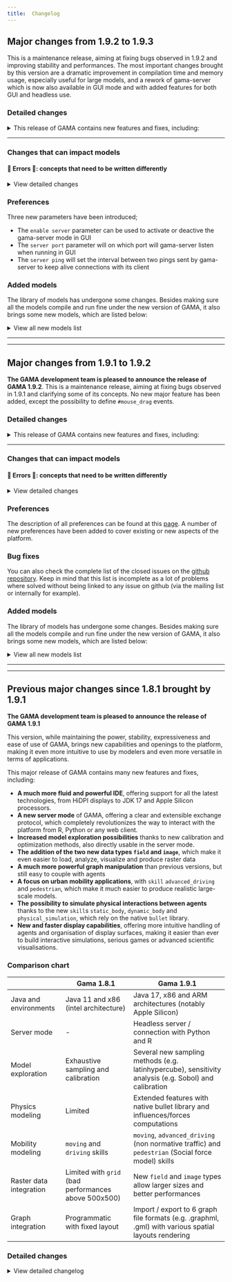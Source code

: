 ```yaml
---
title:  Changelog
---
```



## Major changes from 1.9.2 to 1.9.3
This is a maintenance release, aiming at fixing bugs observed in 1.9.2 and improving stability and performances. The most important changes brought by this version are a dramatic improvement in compilation time and memory usage, especially useful for large models, and a rework of gama-server which is now also available in GUI mode and with added features for both GUI and headless use.  

### Detailed changes
 
<details>
 <summary>This release of GAMA contains new features and fixes, including:</summary>

* The use of java 17 is now forced for every part of gama (some modules were still requiring older versions)
* Switch the 3d rendering library from Jzy3d 2.4-rc to JOGL 2.5.0 
* Improvement of the script gama-headless that previously wouldn't set gama correctly to handle recorded experiment
* Restore the `schedule` facet that was wrongly removed
* The headless script now loads the parameters from GAMA.ini if it's available
* Some icons rendering have been improved
* A new parameter to the [`darker`](https://gama-platform.org/wiki/next/OperatorsDH#darker) operator has been added to set the percentage of darkness instead of the default 10% darker
* The "insert template" menu options that were incomplete and not always working have been fixed
* It is now possible to call variables defined in the experiment in the interactive console
* The handling of error messages in the interactive console have been improved
* In the editor information messages and warnings can now be displayed directly above the line instead of having to hover the icon. It can be turned on/off with a parameter in the settings
* A new warning has been introduced when two displays have the same name in one experiment (can cause a lot of problems)
* The use of gis files in a comodeling context used to raise exceptions and has been fixed
* Some operators working with geometries now do a better job at converting their input arguments
* Some fixes have been brought to the use of variables of type `type` and the `type_of` operator
* A new built-in variable has been introduce: `#user_location_in_display` it represents the location of the mouse in the coordinates of the display, contrary to `#user_location` that is expressed in the world's coordinate system.
* It is now possible to get the latest alpha version of GAMA through winget with the name `GamaPlatform.GamaAlpha`
* GAMA is now based on eclipse 2023-09
* A small gap has been added between layers in 3d to fight some rendering problems
* The rendering of opengl displays has been improved and is now faster
* The library Bullet, used for the physics skills has been updated to version 18.6.0
* The use of the `ask` statement over the list `simulations` used to produce weird behaviours but has now been fixed
* We can now use textures in 2D displays
* The text output of the sobol analysis can now be exported to easy to handle csv
* It is now possible to use box2D as a physics engine to efficiently emulate 2d worlds' physics
* Operators `antialiased`, `blurred` and `sharpened` have a new parameter to define how many times they are going to be applied to the image and have been optimized
* The displays are now automatically updated when toggling the antialiasing option
* All agents have a new property `index` that represents their index in the the species 
* Some format issues in the `save` statement have been fixed
* The display of wireframe circles in 3d has been fixed
* Arc of circles were rendered with only half of the asked radius and it has been fixed
* The depth parameter of the `line` operator is now taken into account and creates rectangles
* Gama server now also runs in GUI mode and can be used to control the interface
* The loading of models in gama-server has been optimized
* The settings of gama-server (port, enabled/disabled, ping_interval) have been added to the settings window of gama
* No more error raising when closing a physical simulation
* Chart displays have been optimized and can now run forever without slowing down or increasing memory consumption
* When using the `accumulate_value` facet for the data of a chart the x value is now updated instead of always using the first x value
* The serialization engine XStream has completely been removed and replaced by FST, support for xml has been dropped in favor of json and binary
* The operator `to_json` that transforms a map into a json formatted string has been introduced to replace `as_json_string` which is now deprecated
* Gama-server sends a new kind of data: the simulation status when it's updated (loaded, paused etc.), mostly useful for interacting with GUI currently
* The compilation of gaml models has been drastically improved and is now sped up and takes way less memory
* An issue in the `neighbors_at` operator where it would not always pick the right geometry as a source in certain conditions has been fixed
* The output of the stochastic analysis for the batch has been reworked
* Some display problems in heatmap have been fixed
* The operators to test types (`is_shape`, `is_csv` etc.) that were missing are back
* It is now possible to have conditions in the displays
* MQTT requests can now also benefit from the `raw` statement like other network protocols
* Some bug have been fixed gama-server making it more resilient to client disconnection
* Drawing speed has been improved
* The position of scaled mesh layer was wrong and has been fixed
* When deserializing a json containing an integer too big, it is now transformed into a float instead of raising an exception
* The highlight functionality is back into the inspect panel
* The use of keystone in displays with mesh was broken and is now fixed
* The responsiveness of the code editor has been improved
* The code coloration has been improved for some cases
* The JGraphT library has been bumped to 1.5.2
* A new command for gama-server is available: `validate` which can be used to check that a gaml expression is valid, either just syntactically or also semantically
 


</details>



***

### Changes that can impact models

#### 🔴 Errors 🔴: concepts that need to be written differently

<details>
 <summary>View detailed changes</summary>

* Now that all agents have an `index` property, it can conflict with models that used to have a property called `index` defined in their agent or just some variables called `index` in the code
* Saving a simulation is now done in binary or json and not in xml as it was the case before. It is thus not possible to save a simulation or agents in an older version of GAMA and open it in 1.9.3 and conversely.
* graphs cannot be drawn unless they are spatial graphs, an error is now raised if a model tries to do so

</details>



### Preferences

Three new parameters have been introduced;
* The `enable server` parameter can be used to activate or deactive the gama-server mode in GUI
* The `server port` parameter will on which port will gama-server listen when running in GUI
* The `server ping` will set the interval between two pings sent by gama-server to keep alive connections with its client


### Added models
The library of models has undergone some changes. Besides making sure all the models compile and run fine under the new version of GAMA, it also brings some new models, which are listed below:


<details>
 <summary>View all new models list</summary>


* The model [Box2D Library.gaml](https://github.com/gama-platform/gama/blob/d821c20e7552f582e26ab0ee1f168302a1a05e18/simtools.gaml.extensions.physics/models/Physics%20Engine/models/Box2D%20Library.gaml) to demonstrate the use of box2d as a physics engine
* The model [Serialization to Json.gaml](https://github.com/gama-platform/gama/blob/608733139a13c13d4516e5925c86a42471544f8f/ummisco.gama.serialize/models/Serialization/models/Serialization%20to%20Json.gaml) to showcase how to serialize objects into json in gama as well as deserialize json formatted strings into gama objects
* The model [2 External GAMA controller.gaml](https://github.com/gama-platform/gama/commit/b64fbd5bc39bfa8f05b2a332ce2157f62e0a0ff9) can be used to understand how to use an external program (in this case html) to control gama through gama-server
* A few classic video games like [Flappy bird.gaml](https://github.com/gama-platform/gama/commit/fc4bc538b0d02e7702bbbf951eb34d93f7d4499c), [pacman](https://github.com/gama-platform/gama/blob/2c2931185beba5f5fbb6365df9965cc2f776ebe2/msi.gama.models/models/Toy%20Models/Games/pacman/models/pacman.gaml) and [tetris](https://github.com/gama-platform/gama/blob/2c2931185beba5f5fbb6365df9965cc2f776ebe2/msi.gama.models/models/Toy%20Models/Games/tetris/tetris.gaml)
* The model [Conditional aspect selection.gaml](https://github.com/gama-platform/gama/blob/e35225fe130eff4a69ac9b372eecb796ef204e64/msi.gama.models/models/Visualization%20and%20User%20Interaction/Visualization/Conditional%20aspect%20selection.gaml) to showcase how to select different aspects in displays according to some external condition

</details>


---
---

## Major changes from 1.9.1 to 1.9.2

**The GAMA development team is pleased to announce the release of GAMA 1.9.2**. This is a maintenance release, aiming at fixing bugs observed in 1.9.1 and clarifying some of its concepts. No new major feature has been added, except the possibility to define `#mouse_drag` events. 

### Detailed changes

<details>
 <summary>This release of GAMA contains new features and fixes, including:</summary>

* 2D displays can now also be locked (only from the user interface currently)
* A new event has been introduced: `mouse_drag`, an example is available in the model library: [msi.gama.models/models/Visualization and User Interaction/User Interaction/models/Mouse Drag.gaml](https://github.com/gama-platform/gama/blob/GAMA_1.9.2/msi.gama.models/models/Visualization%20and%20User%20Interaction/User%20Interaction/models/Mouse%20Drag.gaml)
* Fixes potential issues with `user_location` on touch screens
* Fixes many issues on keyboard events (see issue [#3770](https://github.com/gama-platform/gama/issues/3770), and [this commit](https://github.com/gama-platform/gama/commit/48973746ba47191f0aac92fff1908a950ae07d3c))
* Fixes control buttons not updating while in fullscreen ([#3769](https://github.com/gama-platform/gama/issues/3769))
* Fixes the saving of matrices using the `save` statement that was faulty for non-square matrices
* Fixes the casting from `matrix` to `string` that was faulty for non-square matrices
* Adds the operator `exp_rnd` to generate a random number following an exponential distribution (example in [msi.gama.models/models/Visualization and User Interaction/Visualization/Charts/models/Distribution.gaml](https://github.com/gama-platform/gama/blob/bc6dd960f608af2a61b358cfbb1eba0d89329d05/msi.gama.models/models/Visualization%20and%20User%20Interaction/Visualization/Charts/models/Distribution.gaml))
* Various fixes and improvements for the reading/writing of `csv` files (see this [commit](https://github.com/gama-platform/gama/commit/ead1fd816bf55b1f6838127122750959fc33b999), [this one](https://github.com/gama-platform/gama/commit/fbe60ca9a72f5b2be322d5bfe1b7ac179079ffcd), [this one](https://github.com/gama-platform/gama/commit/c4eb5023019a8f360d29870c7c3b7d6f425f4a8f) and this [issue](https://github.com/gama-platform/gama/issues/3817))
* Fixes bugs in the gaml editor when a display didn't contain any code
* Improves the display of fields/mesh ([#3796](https://github.com/gama-platform/gama/issues/3796))
* Fixes runtime error happening in torus models in certain cases ([#3783](https://github.com/gama-platform/gama/issues/3783))
* Improvement of the type inference system for matrices ([#3792](https://github.com/gama-platform/gama/issues/3792))
* Fixes `hpc` flag being ignored in some cases in headless mode ([#3687](https://github.com/gama-platform/gama/issues/3687))
* Fixes a bug in `save_simulation` where simulations with variables of type font couldn't be saved ([#3815](https://github.com/gama-platform/gama/issues/3815))
* Fixes default camera in 3d displays not being applied unless explicitly written ([#3811](https://github.com/gama-platform/gama/issues/3811))
* Enables steps in `loop` statement to be of float type instead of silently casting it to int ([#3810](https://github.com/gama-platform/gama/issues/3810))
* Type casting has been made more consistent (see [#3809 for colors](https://github.com/gama-platform/gama/issues/3809), [#3803](https://github.com/gama-platform/gama/issues/3803) for lists and [#3806](https://github.com/gama-platform/gama/issues/3806) for pairs )
* Improves memory management when drawing images (see [this commit](https://github.com/gama-platform/gama/commit/7839e38a71694621fab9174b1f8a8e5e81f866ec))
* Fixes rendering issues in documentation navigation within gama on windows ([#3804](https://github.com/gama-platform/gama/issues/3804))
* Better handling of `HTTP` responses (see this [commit](https://github.com/gama-platform/gama/commit/9f95125c85a3d63fe69e7c6697c3f48c1aa8e841))
* Fixes runtime errors happening in some models with dynamic cameras ([#3821](https://github.com/gama-platform/gama/issues/3821))
* Fixes issues related to search dialog in the help menu for macOS ([#3829](https://github.com/gama-platform/gama/issues/3829) and [#3828](https://github.com/gama-platform/gama/issues/3828))
* Fixes some issues leading Morris exploration not being run (see this [commit](https://github.com/gama-platform/gama/commit/faa37a417e54e45d9ee305a89ed618f4ee10dd09))
* Makes gama-server able to execute multiple commands at the same time in parallel for each client (see this [commit](https://github.com/gama-platform/gama/commit/e7abe5c69bed37472bb631aada11b88c33ee0716))
* Adds an optional keepalive function to gama-server (see this [commit](https://github.com/gama-platform/gama/commit/e7abe5c69bed37472bb631aada11b88c33ee0716))
* Fixes exception raising sometimes when clients disconnect from gama-server (see this [commit](https://github.com/gama-platform/gama/commit/30ab9f193dbd8fe7747d140744badc27b1351e9c))
* Splitting the gama-server command `fetch` into two commands: `upload` and `download`
* Adding some verification on the format and types for the `parameters` option of the `load` and `reload` commands of gama-server
* Renaming the `memorize` type into `record` 
* Introducing `compress` facet to indicate if a `memorize`/`record` experiment should use compression (reduces memory usage but increase computation time)
* Introducing different formats used internally for `memorize`/`record` experiments that can be: `xml`, the legacy one, or two new ones: `json` and `binary` (both faster and more memory efficient) and can be set with the `format` facet of the experiment.
* Fixing issues in the script `gama-headless.sh` used in macOS ([#3766](https://github.com/gama-platform/gama/issues/3766) and this [commit](https://github.com/gama-platform/gama/commit/1f0436ea9f668283f4824aefba5d0f1b13274318))
* Multiple fixes on the `moran` operator (see this [issue](https://github.com/gama-platform/gama/issues/3848), this [commit](https://github.com/gama-platform/gama/commit/a4f3aad5d4dc9dfa56d5b5e4a9a8dda671f249b5) and [this one](https://github.com/gama-platform/gama/commit/01fa686a905bb2e37314496ab14a2b4a24d8ea07))
* Fixing the shortcut for code suggestion in macOS ([#3852](https://github.com/gama-platform/gama/issues/3852))
* ASC file using dx/dy format can now be read too
* Big memory leaks have been fixed for operations on images
* Miscellaneous internal/architecture improvements
* Fixes exceptions raised in tabu searches in some cases
* Fixes the `copy` operator on `shape` variables
* New splash screen
* Improves the navigation in the parameter by not refreshing it completely when one parameter changes (for example in batch mode)
* Fixes the initialisation order for experiment parameters
* Various general fixes in the display of svg
* All the geometries defined in an svg file are now accessible separately (allowing to draw only some of them, or to have different color for each for example)
* Adds a parameter to set an automatic `z` increment in between layers in opengl
 

</details>

***

### Changes that can impact models

#### 🔴 Errors 🔴: concepts that need to be written differently

<details>
 <summary>View detailed changes</summary>

* All skills belonging to the "driving" skill have been renamed for more intuitive names, the skill `advanced_driving` has been replaced by `driving`, the skill `skill_road` is replaced by `road_skill` and `skill_road_node` is replaced by `intersection_skill`

* The `loop` statements using a `step` facet are not casting the `step` value into an `int` anymore which means that if you had loops that used `float` variables as a step, they may behave differently.

* casting colors (`rgb` type) into different types changed in some cases:
  * casting an `rgb` into a `float` now returns the same result as casting to an `int` instead of returning `0`
  * casting an `rgb` into a `point` now returns a point formed like this `{red, green, blue}` instead of `{0,0,0}`
  * casting an `rgb` into a `list` now returns a list of its four components: red, green, blue and alpha instead of just red, green and blue

* casting a `string` into a `list` now returns a list of string composed of all the letters of the original `string`. For example: `list("some string")` will return this list: `["s", "o", "m", "e", " ", "s", "t", "r", "i", "n", "g"]`

* casting into a `pair` has been homogenized, overall most cases are kept unchanged but some fringe cases are eliminated. The general rule is that casting anything into a `pair` will now result in a pair where the first and the second elements are the same initial object. For example: `pair([1,2,3])` will return this pair: `[1,2,3]::[1,2,3]`. The only exceptions are casting a `pair` into a `pair` which will result in no change, and casting a `map` into a `pair` that will result in a pair where the first element is the list of keys of the map and the second is the list of values of the map.

* The gama-server command `fetch` has been split into two different commands: `upload` and `download` and cannot be used anymore. See [here](https://gama-platform.org/wiki/HeadlessServer#the-download-command) the documentation on how to use those commands.

* The type of experiment `memorize` should be renamed `record`. In addition there's now two additional facets you can set for `memorize`/`record` experiments: `format` and `compress`. The `format` facet indicates the internal format used to save each step, and can be `"xml"`, `"binary"` or `"json"`. The `compress` facet indicates whether or not the saved step should be compressed or not. Compressed ones will take less memory in the long run, but will take more time to save/load.

</details>



### Preferences
The description of all preferences can be found at this [page](https://gama-platform.org/wiki/Preferences). A number of new preferences have been added to cover existing or new aspects of the platform. 



### Bug fixes
You can also check the complete list of the closed issues on the [github repository](https://github.com/gama-platform/gama/issues?q=created%3A2023-04-13..2023-09-07+is%3Aclosed). Keep in mind that this list is incomplete as a lot of problems where solved without being linked to any issue on github (via the mailing list or internally for example).



### Added models
The library of models has undergone some changes. Besides making sure all the models compile and run fine under the new version of GAMA, it also brings some new models, which are listed below:

<details>
 <summary>View all new models list</summary>

* A model to showcase the use of SVG files: [ummisco.gaml.extensions.image/models/Images/models/SVG Manipulation.gaml](https://github.com/gama-platform/gama/blob/cfda0e49894472cd1475b055f886715d056222f4/ummisco.gaml.extensions.image/models/Images/models/SVG%20Manipulation.gaml)
* An example model to test the new `mouse_drag` event: [msi.gama.models/models/Visualization and User Interaction/User Interaction/models/Mouse Drag.gaml](https://github.com/gama-platform/gama/blob/GAMA_1.9.2/msi.gama.models/models/Visualization%20and%20User%20Interaction/User%20Interaction/models/Mouse%20Drag.gaml)
* Pedestrian movement following Mehdi Moussaid's model: [msi.gama.models/models/Toy Models/Pedestrian/models/Moussaid model.gaml](https://github.com/gama-platform/gama/blob/3192728f30e9ee89245ca89b1cfad4bd5e75f8ce/msi.gama.models/models/Toy%20Models/Pedestrian/models/Moussaid%20model.gaml) 
* A new example of data importation to get a mapbox image as a background of the simulation: [msi.gama.models/models/Data/Data Importation/models/MapBox Image Import As Background Image.gaml](https://github.com/gama-platform/gama/blob/cfda0e49894472cd1475b055f886715d056222f4/msi.gama.models/models/Data/Data%20Importation/models/MapBox%20Image%20Import%20As%20Background%20Image.gaml)

</details>

--- 
---

## Previous major changes since 1.8.1 brought by 1.9.1

**The GAMA development team is pleased to announce the release of GAMA 1.9.1**

This version, while maintaining the power, stability, expressiveness and ease of use of GAMA, brings new capabilities and openings to the platform, making it even more intuitive to use by modelers and even more versatile in terms of applications. 

This major release of GAMA contains many new features and fixes, including:

- **A much more fluid and powerful IDE**, offering support for all the latest technologies, from HiDPI displays to JDK 17 and Apple Silicon processors. 
- **A new server mode** of GAMA, offering a clear and extensible exchange protocol, which completely revolutionizes the way to interact with the platform from R, Python or any web client. 
- **Increased model exploration possibilities** thanks to new calibration and optimization methods, also directly usable in the server mode. 
- **The addition of the two new data types `field` and `image`**, which make it even easier to load, analyze, visualize and produce raster data
- **A much more powerful graph manipulation** than previous versions, but still easy to couple with agents
- **A focus on urban mobility applications**, with `skill` `advanced_driving` and `pedestrian`, which make it much easier to produce realistic large-scale models.
- **The possibility to simulate physical interactions between agents** thanks to the new `skill`s `static_body`, `dynamic_body` and `physical_simulation`, which rely on the native `bullet` library. 
- **New and faster display capabilities**, offering more intuitive handling of agents and organisation of display surfaces, making it easier than ever to build interactive simulations, serious games or advanced scientific visualisations.

### Comparison chart 

  | Gama 1.8.1 | Gama 1.9.1
-- | -- | --
Java and environments | Java 11 and x86 (intel architecture) | Java 17, x86 and ARM architectures (notably Apple Silicon)
Server mode | - | Headless server / connection with Python and R
Model exploration | Exhaustive sampling and calibration | Several new sampling methods (e.g. latinhypercube), sensitivity analysis (e.g. Sobol) and calibration
Physics modeling | Limited | Extended features with native bullet library and influences/forces computations
Mobility modeling | `moving` and `driving` skills | `moving`, `advanced_driving` (non normative traffic) and `pedestrian` (Social force model) skills
Raster data integration | Limited with `grid` (bad performances above 500x500) | New `field` and `image` types allow larger sizes and better performances
Graph integration | Programmatic with fixed layout | Import / export to 6 graph file formats (e.g. .graphml, .gml) with various spatial layouts rendering

### Detailed changes

<details>
 <summary>View detailed changelog</summary>

### GAMA Server mode

**gama-server** is a new way of running GAMA experiments. It consists of an instance of gama-headless that, once launched, waits for commands sent through websockets and executes them. These commands follow a clear and extensible protocol, enabling its use in many contexts, from the definition of experiment plans in R to the design of dashboards in JavaScript. See the corresponding [wiki page](https://github.com/gama-platform/gama/wiki/HeadlessServer) to setup a server instance of Gama.

***

### Modelling improvements

#### `field` type

A new variable type (field) to support the management (import and use) of large raster geographic data. It allows in particular to:
* import large mono/multi-band rasters
* simply access / modify values of spatial grids as simply as before, but with very high performance improvement

Try out:
* Basic syntax to create and visualize fields: [Fields.gaml](https://github.com/gama-platform/gama/blob/GAMA_1.9.1/msi.gama.models/models/GAML%20Syntax/Data%20Types%20And%20Structures/Fields.gaml)
* Basic syntax to access/write values in fields: [Accessing Fields.gaml](https://github.com/gama-platform/gama/blob/GAMA_1.9.1/msi.gama.models/models/Modeling/Spatial%20Topology/Fields/Accessing%20Fields.gaml)
* Use of field to superpose information in a trafic simulation: [Traffic and Pollution.gaml](https://github.com/gama-platform/gama/blob/GAMA_1.9.1/msi.gama.models/models/Toy%20Models/Traffic/models/Traffic%20and%20Pollution.gaml)
* Use of field to represent flows (water): [Waterflow Field Elevation.gaml](https://github.com/gama-platform/gama/blob/GAMA_1.9.1/msi.gama.models/models/Toy%20Models/Waterflow/models/Waterflow%20Field%20Elevation.gaml)
* Use of field to support diffusion process: [Anisotropic Diffusion](https://github.com/gama-platform/gama/blob/GAMA_1.9.1/ummisco.gaml.extensions.maths/models/Diffusion%20Statement/models/Anisotropic%20Diffusion%20(Simple%2C%20Field).gaml) & [Uniform Diffusion](https://github.com/gama-platform/gama/blob/GAMA_1.9.1/ummisco.gaml.extensions.maths/models/Diffusion%20Statement/models/Uniform%20Diffusion%20(Field).gaml)

#### `image` type
* Easier to work with images 

Try out:
* Basic syntax to create an image: [Declaring Images.gaml](https://github.com/gama-platform/gama/blob/GAMA_1.9.1/ummisco.gaml.extensions.image/models/Images/models/Declaring%20Images.gaml)
* Basic syntax to manipulate an image: [Image Manipulation.gaml](https://github.com/gama-platform/gama/blob/GAMA_1.9.1/ummisco.gaml.extensions.image/models/Images/models/Image%20Manipulation.gaml)
* Save snapshot of a simulation displays: [Manual Snapshot.gaml](https://github.com/gama-platform/gama/blob/GAMA_1.9.1/ummisco.gaml.extensions.image/models/Images/models/Manual%20Snapshot.gaml)

#### `pedestrian` skill
A new plugin has been integrated in GAMA that allows to simulate pedestrian movement. This plugin uses Helbing's social force model as a basis to support pedestrian walk and offers tools to reconstruct paths from an open environment and obstacles. This two new features are identified by a skill (```pedestrian```) and an operator (```generate_pedestrian_network```) respectively. You can find examples in the models below. 

Try out:
* How to build the pedestrian network that agents use to manage the origin and destination of their trip in the open environment: [Generate pedestrian paths.gaml](https://github.com/gama-platform/gama/blob/GAMA_1.9.1/miat.gaml.extensions.pedestrian/models/Pedestrian%20Skill/models/Generate%20pedestrian%20paths.gaml)
* A comprehensive list of the parameters that makes it possible how agent avoid obstacles, in a simple ([Simple environment - walk_to.gaml](https://github.com/gama-platform/gama/blob/GAMA_1.9.1/miat.gaml.extensions.pedestrian/models/Pedestrian%20Skill/models/Simple%20environment%20-%20walk_to.gaml)) and a complex ([Complex environment - walk.gaml](https://github.com/gama-platform/gama/blob/GAMA_1.9.1/miat.gaml.extensions.pedestrian/models/Pedestrian%20Skill/models/Complex%20environment%20-%20walk.gaml)) environment

#### `advanced_driving` skill
The driving skill has been completely redesigned in order to offer a more realistic representation of driver behavior (by explicitly using the Intelligent Driver Model and Lane-change Model MOBIL) and by allowing to take into account multi-lane vehicles - this allows for example to simulate mixed traffic composed of motorcycles and cars. Besides, the behavior of drivers can be custom to represent non normative behavior, such as dangerous take-off, disrespect of signals, signs, speed limit or road direction and lanes.

Try out:
* An abstract representation of vehicles size (bus, car, motorcycle) and free use of road lanes and direction ([Drive Random.gaml](https://github.com/gama-platform/gama/tree/GAMA_1.9.1/simtools.gaml.extensions.traffic/models/Driving%20Skill/models/Advanced%20models/Drive%20Random.gaml))
* An abstract representation of vehicles managing cross section, with collision avoidance, priority, etc. ([Simple Intersection.gaml](https://github.com/gama-platform/gama/tree/GAMA_1.9.1/simtools.gaml.extensions.traffic/models/Driving%20Skill/models/Advanced%20models/Simple%20Intersection.gaml))
* A very small road system with stops to simulate congestion ([Following Paths.gaml](https://github.com/gama-platform/gama/tree/GAMA_1.9.1/simtools.gaml.extensions.traffic/models/Driving%20Skill/models/Advanced%20models/Following%20Paths.gaml))

#### Physics extension improvement
Physics plugin has been completely rewritten and allows to use native implementations of the bullet library in a redesigned framework (where physical agents can coexist with non-physical ones).

Try out:
* Interaction between static (skill ```static_body```) and dynamic (skill ```dynamic_body```) 3D objects ([Eroding Vulcano.gaml](https://github.com/gama-platform/gama/tree/GAMA_1.9.1/simtools.gaml.extensions.physics/models/Physics%20Engine/models/Eroding%20Vulcano.gaml))
* Manage 3D objects movement based on a Digital Elevation Model ([Flow on Terrain.gaml](https://github.com/gama-platform/gama/tree/GAMA_1.9.1/simtools.gaml.extensions.physics/models/Physics%20Engine/models/Flow%20on%20Terrain.gaml))

***

### Experiment

#### Batch methods

Batch experiments have been reworked to better distinguish simulation exploration and model calibration. On the first hand, modelers should engage in simulation exploration if they want to launch many simulations across the parameter space, better understand the contribution of stochasticity and evaluate the specific contribution of given parameters to output variability. On the other hand, modelers should use calibration methods if they want to find parameters values of the models, so the simulation outputs are as close as possible to desired ones. A detailed description is provided in this [wiki page](https://github.com/gama-platform/gama/wiki/ExplorationMethods).

Try out:
* A walkthrough of all provided methods to explore, method ``` exploration```, and analyse the sensitivity of your model, including a tool to decide  method ```stochanalyse``` or  method ```sobol``` ([Exploration.gaml](https://github.com/gama-platform/gama/tree/GAMA_1.9.1/msi.gama.models/models/Model%20Exploration/Batch%20Simulation/Exploration.gaml))
* A walkthrough of minimal way to setup calibration, including the new `PSO` algorithm ([Calibration.gaml](https://github.com/gama-platform/gama/tree/GAMA_1.9.1/msi.gama.models/models/Model%20Exploration/Batch%20Simulation/Calibration.gaml))

#### Headless batch

We implement a way to launch Gama `batch` experiment in headless with a simple command line, using the gama-headless.sh bash script with `-batch` option. For more information, see the related ([wiki page](https://github.com/gama-platform/gama/wiki/HeadlessBatch)). 

#### Reproducibility and random number generation

* Great effort towards tracking and limiting the use of random generators outside the ones built in GAMA
* Addition of several new random number generators

***

### Displays

#### OpenGL improvements

Great improvements have been done on the displays and specifically on opengl ones. Key points are:
* Lot faster (2 times) on geometries
* Rendering of large-scale images, grids, fields or matrices using the new `mesh` layer, with several colouring options
* More flexibility:
 * `camera` statement to specify the dynamic movements of the camera
 * `light` statements to specify the lighting(s) of the scene
 * `rotate` statement to specify the rotation of the full screen
* Better and more accurate rendering of texts (with 3D, etc.)
* Possibility to choose between several predefined cameras, to save cameras, etc.

#### `mesh` layer

* display large rasters

#### `layout` improvements

* Allow to easily split or compose the displays 
* Possibility to define borderless displays

***

### User Interface

#### Support of HiDPI

* HiDPI and various "display zooms" are now supported natively. Displays, text and icons scale up and down accordingly. Only issues remaining is that the text and icons can be blurry and pixelised on some configurations (Windows 10, Windows 11 with 150% zoom, etc.)

#### Support of dark mode 

* Light and dark modes are also now supported out of the box. Preferences allow GAMA to impose its own theme or follow the one defined in the OS. A new syntax highlighting theme for dark mode is accessible from the preferences too.

***

### User Interaction

#### Addition of wizards and dialogs

* It is now possible to open wizards and dialogs from the GAML code thanks to the [user_confirm](OperatorsSZ#user_confirm), [user_input_dialog](OperatorsSZ#user_input_dialog), [wizard](OperatorsSZ#wizard) and [wizard_page](OperatorsSZ#wizard_page) operators.

Try out:
* How to define a new wizard ([Wizard.gaml](https://github.com/gama-platform/gama/tree/GAMA_1.9.1/msi.gama.models/models/Visualization%20and%20User%20Interaction/User%20Interaction/models/Wizard.gaml))
* detailed use of the new user_input ([User input.gaml](https://github.com/gama-platform/gama/tree/GAMA_1.9.1/msi.gama.models/models/Visualization%20and%20User%20Interaction/User%20Interaction/models/User%20input.gaml))

#### Addition of events

* new events can be defined as `display` layers: `#arrow_down`, `#arrow_up`, `#arrow_left`, `#arrow_right`, `#escape`, `#tab`, `#enter`, `#page_up`, `#page_down`

#### Clipboard

* the clipboard can be written and read using the `copy_to_clipboard(value)` and `copy_from_clipboard(type)` operators

***

### Advanced programming usages

#### Additions to GAML

* `on_change:` facet can be added to attributes and parameters to trigger any behaviour in response to a change of value. Particularly useful for defining interactive parameters.
* `abort` statement can be defined in any agent (incl. `global` and `experiment`) and executed just before the agent is disposed of. 

#### `thread` skill

The new thread skill allows to run actions in a specific thread. In particular, this skill is intended to define the minimal set of behaviours required for agents that are able to run an action in a thread.

#### File manipulations: `copy`, `zip`, `delete`, `save` improvements

* One can now completely manipulate files directly in the gama models with dedicated [`copy_file`](OperatorsBC#copy_file), [`delete_file`](OperatorsDH#delete_file), [`rename_file`](OperatorsNR#rename_file)(which can be used to move a file), [`zip`](OperatorsSZ#zip) and [`unzip`](OperatorsSZ#zip) operators.
* `save` accepts more file formats and provides a hook for developers to develop `ISaveDelegate`s

#### `network` skill improvements

To increase the integration between Gama and other applications we improved a lot the network capabilities:
* The communication with *web-services* is now easier with the possibility to execute post/get/update/delete HTTP requests directly in gaml with extensions of the `send` action of the networking skill, as described in the `HTTP POST.gaml` and `HTTP GET.gaml` of the `Plugin models` library.
* Adding support for the websocket protocol in the `network` skill
* General work on the network skill with communication outside of Gama in mind

### Graph improvements

#### Shortest paths
Integration of new algorithms for computing shortest paths in graphs.
* BidirectionalDijkstra: default one - ensure to find the best shortest path - compute one shortest path at a time: https://www.homepages.ucl.ac.uk/~ucahmto/math/2020/05/30/bidirectional-dijkstra.html
* DeltaStepping: ensure to find the best shortest path - compute one shortest path at a time: The delta-stepping algorithm is described in the paper: U. Meyer, P. Sanders, $\Delta$-stepping: a parallelizable shortest path algorithm, Journal of Algorithms, Volume 49, Issue 1, 2003, Pages 114-152, ISSN 0196-6774
* CHBidirectionalDijkstra: ensure to find the best shortest path - compute one shortest path at a time. Based on precomputations (first call of the algorithm). Implementation of the hierarchical query algorithm based on the bidirectional Dijkstra search. The query algorithm is originally described the article: Robert Geisberger, Peter Sanders, Dominik Schultes, and Daniel Delling. 2008. Contraction hierarchies: faster and simpler hierarchical routing in road networks. In Proceedings of the 7th international conference on Experimental algorithms (WEA'08), Catherine C. McGeoch (Ed.). Springer-Verlag, Berlin, Heidelberg, 319-333
* TransitNodeRouting: ensure to find the best shortest path - compute one shortest path at a time. Based on precomputations (first call of the algorithm). The algorithm is designed to operate on sparse graphs with low average outdegree. the algorithm is originally described the article: Arz, Julian &amp; Luxen, Dennis &amp; Sanders, Peter. (2013). Transit Node Routing Reconsidered. 7933. 10.1007/978-3-642-38527-8_7.

#### Input/ouput

You can now load / save your graph into dedicated file format such as .gml, .dot or .gefx to build your graph.

Try out:
* Load agents from a graph file ([Graph Agents Importation.gaml](https://github.com/gama-platform/gama/tree/GAMA_1.9.1/msi.gama.models/models/Data/Data%20Importation/models/Graph%20Agents%20Importation.gaml)) 
* Load the entire graph from files ([Graph Importation.gaml](https://github.com/gama-platform/gama/tree/GAMA_1.9.1/msi.gama.models/models/Data/Data%20Importation/models/Graph%20Importation.gaml)) 
* Save graphs into dedicated files format ([Save Graphs.gaml](https://github.com/gama-platform/gama/tree/GAMA_1.9.1/msi.gama.models/models/Data/Data%20Exportation/models/Save%20Graphs.gaml))

#### Layout

Non spatial graph can be rendered using operators to locate nodes on a circle, as a grid lattice or considering connection as forces.

***

### OS and computing environments
GAMA 1.9.1 has been tested on:

  * Windows 10 and 11 on Intel processors
  * MacOS Monterey, Ventura on Intel & Apple Silicon computers
  * Ubuntu 20.04 and 22.04 on Intel processors

_Note that this version drops the support for 32 bits architectures._

#### Support of JDK 17+
Gama 1.9.1 brings compatibility with JDK17+ and should remain compatible for the following JDK versions.

#### Support of ARM processors
A specific version of GAMA is now built for Apple Silicon processors on macOS. Even if no specific version is produced for the ARM version of Windows, reports show that it works well in emulated mode.

#### New installers for Windows, Mac (brew) and Linux (aur, deb)
Gama 1.9.1 comes with a dedicated installer for every platform, so it's easier for newcomers to get it working.
In addition, the macOS version is now fully signed. Linux and macOS users can also benefit from CLI installers.

#### New versions of native libraries: SWT, JTS, GeoTools, bullet, JOGL, JGraphT
All the major libraries on which GAMA is relying have been bumped to their latest versions, except GeoTools (version 25) and JGraphT (version 1.5.1).

***

### Changes that can impact models

#### 🔴 Errors 🔴: concepts that cannot be used anymore 
* `gama.pref_lib_r`, `gama.pref_lib_spatialite`, `gama.pref_optimize_agent_memory`, `gama.pref_display_triangulator` have been removed
* In experiment, the method statement `exhaustive` and `explicit` does not exist anymore. Use `exploration` instead, see the related documentation on [`batch`](https://github.com/gama-platform/gama/wiki/ExplorationMethods).
* the `material` type (and the corresponding `material:` facet in `draw:`) does not exist anymore and has not been replaced.
* the built-in `equation` types (`SIR`, etc.) do not exist anymore and have not been replaced. 
* `field` cannot be used anymore as a species or variable name. 
* `image` cannot be used anymore as a species or variable name. 
* `to_list` cannot be used anymore as a species or variable name.

#### 🔴 Errors 🔴: concepts that need to be written differently
* `timeStamp()` in `SQLSKILL` does not exist anymore. Use `machine_time` instead.
* `dem(...)` operators do not exist anymore. Use a combination of `field` and `mesh` layer to load and draw a digital elevation model
* `event ['k']` should be rewritten as `event 'k'`.
* `generate_complete_graph`, `generate_barabasi_albert`, `generate_watts_strogatz`, and `as_distance_graph` now take different arguments. Please refer to their documentation. 
* `load_graph_from_file` has been removed and replaced by the use of the corresponding graph file types (`graphml_file`, etc.)
* `simplex_generator` has been removed and replaced by `generate_terrain`

#### 🟠 Warnings 🟠: 
* `grid` + `lines:` is deprecated and replaced by `border:`
* `save` + `type:` is deprecated and replaced by `format:`
* `display` + `draw_env:` is deprecated and replaced by `axes:`
* `display` + `synchronized:` is deprecated. `synchronized:` should now be defined on `output:`
* `display` + `camera_pos:` is deprecated. Should be replaced by `location:` defined on a `camera` statement inside the `display`
* `display` + `camera_interaction:` is deprecated. Should be replaced by `locked:` defined on a `camera` statement inside the `display`
* `display` + `camera_up_vector:` is deprecated. Not used anymore.
* `display` + `camera_look_pos:` is deprecated. Should be replaced by `target:` defined on a `camera` statement inside the `display`
* `display` + `focus:` is deprecated. Should be replaced by `target:` defined on a `camera` statement inside the `display`
* `display` + `ambient_light:` is deprecated. Should be replaced by `intensity:` defined on a `light #ambient` statement inside the `display`
* `light` + `position:` is deprecated and replaced by `location:`
* `light` + `update:` is deprecated and replaced by `dynamic:`
* `light` + `color:` is deprecated and replaced by `intensity:`
* `light` + `name:` now takes a `string` and not an `int`
* `light` + `draw_light:` is deprecated and replaced by `show:`
* `light` + `type:` now takes a `string` among `#spot`, `#point` or `#direction`
* `user_input` is deprecated and should be replaced by `user_input_dialog`
* `draw` + `empty:` is deprecated and replaced by `wireframe:`
* `image` (layer) + `file:` is deprecated and replaced by the direct use of the file name as the default facet
* `event` now takes a string for its default facet (preferably the defined constants like `#mouse_move`, `#left_arrow`, etc.)
* `event` + `action:` is deprecated as the definition of the action should directly follow the statement definition
* the `with_optimizer_type` operator is deprecated and replaced by `with_shortestpath_algorithm`

***

### Preferences

The description of all preferences can be found at this [page](https://gama-platform.org/wiki/next/Preferences). A number of new preferences have been added to cover existing or new aspects of the platform. They are summarised below.

#### New preferences

##### Interface tab

* _Startup_ Remember Gama windows sizes
* _Startup_ Several prompts related to the use of workspaces
* _Startup_ Setup a model to run at start

##### Editors tab
* _Edition_ More options (3) for automatic typing
* _Edition_ Turns experiment buttons into a drop down list
* _Syntax_ Coloring according to Gama theme (light|dark)

##### Execution tab
* (New) _Parameters_ Customize parameter view
* _Parallelism_ Use all available threads in batch mode

##### Display tab
* _Chart preferences_ Choose resolution of charts
* (Removed) _Advanced_
* _OpenGL_ Limit the number of frames
* _OpenGL_ Sensitivity of keyboard/mouse/trackpad
* _OpenGL_ Ambiant light intensity
* _OpenGL_ Default camera orientation

##### Data and Operator
* _Random Number Generator_ Display RNG in parameter view
* (Removed) _Optimization_ Many options have been removed to enforce reproducibility

##### (New) Experimental
This tab holds experimental preferences that should be use with care

### Setting and sharing preferences
Gama 1.9.1 brings new options for setting preferences and sharing them among models. 
#### Passing preferences to GAMA at startup
Modellers running the headless or gui versions of GAMA can now pass preferences to the executable using arguments (either in the headless script or in the `Gama.ini` file). The syntax is `-Dpref_name=value` (for instance `-Dpref_display_synchronized=true` to synchronise displays, including snapshots of headless GAMA, with the simulation).  
#### Global or workspace scopes
The default behaviour of GAMA makes sharing preferences between workspaces and models easy, since they are global to the user account. In some instances, however, it can be necessary to restrict them to a local scope (i.e. a workspace). In that case, launching GAMA with the `-Duse_global_preference_store=false` will make it save its preferences in the current workspace and not globally anymore. 

***

### Bug fixes
You can also check the complete list of the closed issues on the [github repository](https://github.com/gama-platform/gama/issues?q=created%3A%3E%3D2020-06-10+is%3Aclosed). Keep in mind that this list is incomplete as a lot of problems where solved without being linked to any issue on github (via the mailing list or internally for example).

***

### Added models
The library of models has undergone some changes. Besides making sure all the models compile and run fine under the new version of GAMA, it also brings some new models, which are listed below:

#### Usage of the `pedestrian` skill
* [miat.gaml.extensions.pedestrian/models/Pedestrian Skill/models/Complex environment - walk.gaml](https://github.com/gama-platform/gama/tree/GAMA_1.9.1/miat.gaml.extensions.pedestrian/models/Pedestrian%20Skill/models/Complex%20environment%20-%20walk.gaml)
* [miat.gaml.extensions.pedestrian/models/Pedestrian Skill/models/Generate pedestrian paths.gaml](https://github.com/gama-platform/gama/tree/GAMA_1.9.1/miat.gaml.extensions.pedestrian/models/Pedestrian%20Skill/models/Generate%20pedestrian%20paths.gaml)
* [miat.gaml.extensions.pedestrian/models/Pedestrian Skill/models/Simple environment - walk_to.gaml](https://github.com/gama-platform/gama/tree/GAMA_1.9.1/miat.gaml.extensions.pedestrian/models/Pedestrian%20Skill/models/Simple%20environment%20-%20walk_to.gaml)

***
#### New `graph` capabilities
* [msi.gama.models/models/Data/Data Exportation/models/Save Graphs.gaml](https://github.com/gama-platform/gama/tree/GAMA_1.9.1/msi.gama.models/models/Data/Data%20Exportation/models/Save%20Graphs.gaml)
* [msi.gama.models/models/Data/Data Importation/models/Graph Agents Importation.gaml](https://github.com/gama-platform/gama/tree/GAMA_1.9.1/msi.gama.models/models/Data/Data%20Importation/models/Graph%20Agents%20Importation.gaml)
* [msi.gama.models/models/Data/Data Importation/models/Graph Importation.gaml](https://github.com/gama-platform/gama/tree/GAMA_1.9.1/msi.gama.models/models/Data/Data%20Importation/models/Graph%20Importation.gaml)
* [msi.gama.models/models/Modeling/Spatial Topology/Graphs/models/Clustering.gaml](https://github.com/gama-platform/gama/tree/GAMA_1.9.1/msi.gama.models/models/Modeling/Spatial%20Topology/Graphs/models/Clustering.gaml)

***
#### Utilities
* [msi.gama.models/models/Data/Utils/models/FileUtils.gaml](https://github.com/gama-platform/gama/tree/GAMA_1.9.1/msi.gama.models/models/Data/Utils/models/FileUtils.gaml)
* [msi.gama.models/models/Data/Utils/models/TestWebAddress.gaml](https://github.com/gama-platform/gama/tree/GAMA_1.9.1/msi.gama.models/models/Data/Utils/models/TestWebAddress.gaml)
* [msi.gama.models/models/Data/Utils/models/ZipUnzip.gaml](https://github.com/gama-platform/gama/tree/GAMA_1.9.1/msi.gama.models/models/Data/Utils/models/ZipUnzip.gaml)

***
#### Elements of GAML syntax
* [msi.gama.models/models/GAML Syntax/Abort statement/Abort.gaml](https://github.com/gama-platform/gama/tree/GAMA_1.9.1/msi.gama.models/models/GAML%20Syntax/Abort%20statement/Abort.gaml)
* [msi.gama.models/models/GAML Syntax/Data Types And Structures/Fields.gaml](https://github.com/gama-platform/gama/tree/GAMA_1.9.1/msi.gama.models/models/GAML%20Syntax/Data%20Types%20And%20Structures/Fields.gaml)
* [msi.gama.models/models/GAML Syntax/Loop And Iterations/Break and Continue.gaml](https://github.com/gama-platform/gama/tree/GAMA_1.9.1/msi.gama.models/models/GAML%20Syntax/Loop%20And%20Iterations/Break%20and%20Continue.gaml)
* [msi.gama.models/models/GAML Syntax/System/Clipboard.gaml](https://github.com/gama-platform/gama/tree/GAMA_1.9.1/msi.gama.models/models/GAML%20Syntax/System/Clipboard.gaml)
* [msi.gama.models/models/GAML Syntax/System/Elements of Syntax.gaml](https://github.com/gama-platform/gama/tree/GAMA_1.9.1/msi.gama.models/models/GAML%20Syntax/System/Elements%20of%20Syntax.gaml)
* [msi.gama.models/models/GAML Syntax/System/RunThread.gaml](https://github.com/gama-platform/gama/tree/GAMA_1.9.1/msi.gama.models/models/GAML%20Syntax/System/RunThread.gaml)
* [msi.gama.models/models/GAML Syntax/Variables/Declaration of Parameters.gaml](https://github.com/gama-platform/gama/tree/GAMA_1.9.1/msi.gama.models/models/GAML%20Syntax/Variables/Declaration%20of%20Parameters.gaml)
* [msi.gama.models/models/GAML Syntax/Variables/Notifying Variables.gaml](https://github.com/gama-platform/gama/tree/GAMA_1.9.1/msi.gama.models/models/GAML%20Syntax/Variables/Notifying%20Variables.gaml)

***
#### New `batch` capabilities
* [msi.gama.models/models/Model Exploration/Batch Simulation/Calibration.gaml](https://github.com/gama-platform/gama/tree/GAMA_1.9.1/msi.gama.models/models/Model%20Exploration/Batch%20Simulation/Calibration.gaml)
* [msi.gama.models/models/Model Exploration/Batch Simulation/Exploration.gaml](https://github.com/gama-platform/gama/tree/GAMA_1.9.1/msi.gama.models/models/Model%20Exploration/Batch%20Simulation/Exploration.gaml)

***
#### Toy models
* [msi.gama.models/models/Toy Models/Art/Gama 1.9/models/GAMA 1.9.gaml](https://github.com/gama-platform/gama/tree/GAMA_1.9.1/msi.gama.models/models/Toy%20Models/Art/Gama%201.9/models/GAMA%201.9.gaml)
* [msi.gama.models/models/Toy Models/Games/Snake.gaml](https://github.com/gama-platform/gama/tree/GAMA_1.9.1/msi.gama.models/models/Toy%20Models/Games/Snake.gaml)
* [msi.gama.models/models/Toy Models/K Nearest Neighbours/models/knn.gaml](https://github.com/gama-platform/gama/tree/GAMA_1.9.1/msi.gama.models/models/Toy%20Models/K%20Nearest%20Neighbours/models/knn.gaml)

***
#### Declaration and usage of `field`
* [msi.gama.models/models/Modeling/Spatial Topology/Fields/Accessing Fields.gaml](https://github.com/gama-platform/gama/tree/GAMA_1.9.1/msi.gama.models/models/Modeling/Spatial%20Topology/Fields/Accessing%20Fields.gaml)
* [msi.gama.models/models/Toy Models/Waterflow/models/Waterflow Field Elevation.gaml](https://github.com/gama-platform/gama/tree/GAMA_1.9.1/msi.gama.models/models/Toy%20Models/Waterflow/models/Waterflow%20Field%20Elevation.gaml)
* [msi.gama.models/models/Toy Models/Traffic/models/Traffic and Pollution.gaml](https://github.com/gama-platform/gama/tree/GAMA_1.9.1/msi.gama.models/models/Toy%20Models/Traffic/models/Traffic%20and%20Pollution.gaml)
* [ummisco.gaml.extensions.maths/models/Diffusion Statement/models/Anisotropic Diffusion (Simple, Field).gaml](https://github.com/gama-platform/gama/tree/GAMA_1.9.1/ummisco.gaml.extensions.maths/models/Diffusion%20Statement/models/Anisotropic%20Diffusion%20(Simple,%20Field).gaml)
* [ummisco.gaml.extensions.maths/models/Diffusion Statement/models/Uniform Diffusion (Field).gaml](https://github.com/gama-platform/gama/tree/GAMA_1.9.1/ummisco.gaml.extensions.maths/models/Diffusion%20Statement/models/Uniform%20Diffusion%20(Field).gaml)
* [msi.gama.models/models/Visualization and User Interaction/Visualization/Building Heatmap.gaml](https://github.com/gama-platform/gama/tree/GAMA_1.9.1/msi.gama.models/models/Visualization%20and%20User%20Interaction/Visualization/Building%20Heatmap.gaml)
* [msi.gama.models/models/Visualization and User Interaction/Visualization/DEM Generator.gaml](https://github.com/gama-platform/gama/tree/GAMA_1.9.1/msi.gama.models/models/Visualization%20and%20User%20Interaction/Visualization/DEM%20Generator.gaml)
* [msi.gama.models/models/Visualization and User Interaction/Visualization/Palettes and Gradients.gaml](https://github.com/gama-platform/gama/tree/GAMA_1.9.1/msi.gama.models/models/Visualization%20and%20User%20Interaction/Visualization/Palettes%20and%20Gradients.gaml)
* [msi.gama.models/models/Visualization and User Interaction/Visualization/Worm Heatmap.gaml](https://github.com/gama-platform/gama/tree/GAMA_1.9.1/msi.gama.models/models/Visualization%20and%20User%20Interaction/Visualization/Worm%20Heatmap.gaml)

***
#### New user interaction modalities
* [msi.gama.models/models/Visualization and User Interaction/GUI Design/Parameters and Commands.gaml](https://github.com/gama-platform/gama/tree/GAMA_1.9.1/msi.gama.models/models/Visualization%20and%20User%20Interaction/GUI%20Design/Parameters%20and%20Commands.gaml)
* [msi.gama.models/models/Visualization and User Interaction/User Interaction/models/Confirm Dialog.gaml](https://github.com/gama-platform/gama/tree/GAMA_1.9.1/msi.gama.models/models/Visualization%20and%20User%20Interaction/User%20Interaction/models/Confirm%20Dialog.gaml)
* [msi.gama.models/models/Visualization and User Interaction/User Interaction/models/User input.gaml](https://github.com/gama-platform/gama/tree/GAMA_1.9.1/msi.gama.models/models/Visualization%20and%20User%20Interaction/User%20Interaction/models/User%20input.gaml)
* [msi.gama.models/models/Visualization and User Interaction/User Interaction/models/Wizard.gaml](https://github.com/gama-platform/gama/tree/GAMA_1.9.1/msi.gama.models/models/Visualization%20and%20User%20Interaction/User%20Interaction/models/Wizard.gaml)

***
#### New `camera` and `light` definitions
* [msi.gama.models/models/Visualization and User Interaction/Visualization/3D Visualization/models/Camera Definitions.gaml](https://github.com/gama-platform/gama/tree/GAMA_1.9.1/msi.gama.models/models/Visualization%20and%20User%20Interaction/Visualization/3D%20Visualization/models/Camera%20Definitions.gaml)
* [msi.gama.models/models/Visualization and User Interaction/Visualization/3D Visualization/models/Camera Shared Zoom.gaml](https://github.com/gama-platform/gama/tree/GAMA_1.9.1/msi.gama.models/models/Visualization%20and%20User%20Interaction/Visualization/3D%20Visualization/models/Camera%20Shared%20Zoom.gaml)
* [msi.gama.models/models/Visualization and User Interaction/Visualization/3D Visualization/models/Specular Effects.gaml](https://github.com/gama-platform/gama/tree/GAMA_1.9.1/msi.gama.models/models/Visualization%20and%20User%20Interaction/Visualization/3D%20Visualization/models/Specular%20Effects.gaml)

***
#### Physics engine demonstrations
* [simtools.gaml.extensions.physics/models/Physics Engine/models/Eroding Vulcano.gaml](https://github.com/gama-platform/gama/tree/GAMA_1.9.1/simtools.gaml.extensions.physics/models/Physics%20Engine/models/Eroding%20Vulcano.gaml)
* [simtools.gaml.extensions.physics/models/Physics Engine/models/Flow on Terrain.gaml](https://github.com/gama-platform/gama/tree/GAMA_1.9.1/simtools.gaml.extensions.physics/models/Physics%20Engine/models/Flow%20on%20Terrain.gaml)
* [simtools.gaml.extensions.physics/models/Physics Engine/models/Perfect Gas Chamber.gaml](https://github.com/gama-platform/gama/tree/GAMA_1.9.1/simtools.gaml.extensions.physics/models/Physics%20Engine/models/Perfect%20Gas%20Chamber.gaml)
* [simtools.gaml.extensions.physics/models/Physics Engine/models/Play Pool.gaml](https://github.com/gama-platform/gama/tree/GAMA_1.9.1/simtools.gaml.extensions.physics/models/Physics%20Engine/models/Play%20Pool.gaml)
* [simtools.gaml.extensions.physics/models/Physics Engine/models/Stairs.gaml](https://github.com/gama-platform/gama/tree/GAMA_1.9.1/simtools.gaml.extensions.physics/models/Physics%20Engine/models/Stairs.gaml)
* [simtools.gaml.extensions.physics/models/Physics Engine/models/Testing Restitution.gaml](https://github.com/gama-platform/gama/tree/GAMA_1.9.1/simtools.gaml.extensions.physics/models/Physics%20Engine/models/Testing%20Restitution.gaml)
* [simtools.gaml.extensions.physics/models/Physics Engine/models/Testing Steps.gaml](https://github.com/gama-platform/gama/tree/GAMA_1.9.1/simtools.gaml.extensions.physics/models/Physics%20Engine/models/Testing%20Steps.gaml)
* [simtools.gaml.extensions.physics/models/Physics Engine/models/Tricky Fountain.gaml](https://github.com/gama-platform/gama/tree/GAMA_1.9.1/simtools.gaml.extensions.physics/models/Physics%20Engine/models/Tricky%20Fountain.gaml)

***
#### New `driving` skill 
* [simtools.gaml.extensions.traffic/models/Driving Skill/models/Advanced models/Drive Random.gaml](https://github.com/gama-platform/gama/tree/GAMA_1.9.1/simtools.gaml.extensions.traffic/models/Driving%20Skill/models/Advanced%20models/Drive%20Random.gaml)
* [simtools.gaml.extensions.traffic/models/Driving Skill/models/Advanced models/Following Paths.gaml](https://github.com/gama-platform/gama/tree/GAMA_1.9.1/simtools.gaml.extensions.traffic/models/Driving%20Skill/models/Advanced%20models/Following%20Paths.gaml)
* [simtools.gaml.extensions.traffic/models/Driving Skill/models/Advanced models/Simple Intersection.gaml](https://github.com/gama-platform/gama/tree/GAMA_1.9.1/simtools.gaml.extensions.traffic/models/Driving%20Skill/models/Advanced%20models/Simple%20Intersection.gaml)
* [simtools.gaml.extensions.traffic/models/Driving Skill/models/Advanced models/Traffic.gaml](https://github.com/gama-platform/gama/tree/GAMA_1.9.1/simtools.gaml.extensions.traffic/models/Driving%20Skill/models/Advanced%20models/Traffic.gaml)
* [simtools.gaml.extensions.traffic/models/Driving Skill/models/Simple model/Simple Traffic Model.gaml](https://github.com/gama-platform/gama/tree/GAMA_1.9.1/simtools.gaml.extensions.traffic/models/Driving%20Skill/models/Simple%20model/Simple%20Traffic%20Model.gaml)

***
#### New network capabilities
* [ummisco.gama.network/models/Network/2 Available protocols/HTTP Request/HTTP GET.gaml](https://github.com/gama-platform/gama/tree/GAMA_1.9.1/ummisco.gama.network/models/Network/2%20Available%20protocols/HTTP%20Request/HTTP%20GET.gaml)
* [ummisco.gama.network/models/Network/2 Available protocols/HTTP Request/HTTP POST.gaml](https://github.com/gama-platform/gama/tree/GAMA_1.9.1/ummisco.gama.network/models/Network/2%20Available%20protocols/HTTP%20Request/HTTP%20POST.gaml)
* [ummisco.gama.network/models/Network/2 Available protocols/TCP protocol/TCP Server And Client Example .gaml](https://github.com/gama-platform/gama/tree/GAMA_1.9.1/ummisco.gama.network/models/Network/2%20Available%20protocols/TCP%20protocol/TCP%20Server%20And%20Client%20Example%20.gaml)
* [ummisco.gama.network/models/Network/2 Available protocols/TCP protocol/TCP Server Example.gaml](https://github.com/gama-platform/gama/tree/GAMA_1.9.1/ummisco.gama.network/models/Network/2%20Available%20protocols/TCP%20protocol/TCP%20Server%20Example.gaml)
* [ummisco.gama.network/models/Network/2 Available protocols/WebSocket protocol/WebSocket Server And Client Example .gaml](https://github.com/gama-platform/gama/tree/GAMA_1.9.1/ummisco.gama.network/models/Network/2%20Available%20protocols/WebSocket%20protocol/WebSocket%20Server%20And%20Client%20Example%20.gaml)
* [ummisco.gama.network/models/Network/2 Available protocols/WebSocket protocol/WebSocket Server Example.gaml](https://github.com/gama-platform/gama/tree/GAMA_1.9.1/ummisco.gama.network/models/Network/2%20Available%20protocols/WebSocket%20protocol/WebSocket%20Server%20Example.gaml)

***
#### Usage of the `image` type
* [ummisco.gaml.extensions.image/models/Images/models/Casting Images.gaml](https://github.com/gama-platform/gama/tree/GAMA_1.9.1/ummisco.gaml.extensions.image/models/Images/models/Casting%20Images.gaml)
* [ummisco.gaml.extensions.image/models/Images/models/Declaring Images.gaml](https://github.com/gama-platform/gama/tree/GAMA_1.9.1/ummisco.gaml.extensions.image/models/Images/models/Declaring%20Images.gaml)
* [ummisco.gaml.extensions.image/models/Images/models/Image Manipulation.gaml](https://github.com/gama-platform/gama/tree/GAMA_1.9.1/ummisco.gaml.extensions.image/models/Images/models/Image%20Manipulation.gaml)
* [ummisco.gaml.extensions.image/models/Images/models/Manual Snapshot.gaml](https://github.com/gama-platform/gama/tree/GAMA_1.9.1/ummisco.gaml.extensions.image/models/Images/models/Manual%20Snapshot.gaml)

***
#### New mathematical tests
* [ummisco.gaml.extensions.maths/tests/ODE Tests/models/Consistency Test.gaml](https://github.com/gama-platform/gama/tree/GAMA_1.9.1/ummisco.gaml.extensions.maths/tests/ODE%20Tests/models/Consistency%20Test.gaml)
* [ummisco.gaml.extensions.maths/tests/ODE Tests/models/Events Test.gaml](https://github.com/gama-platform/gama/tree/GAMA_1.9.1/ummisco.gaml.extensions.maths/tests/ODE%20Tests/models/Events%20Test.gaml)


</details>